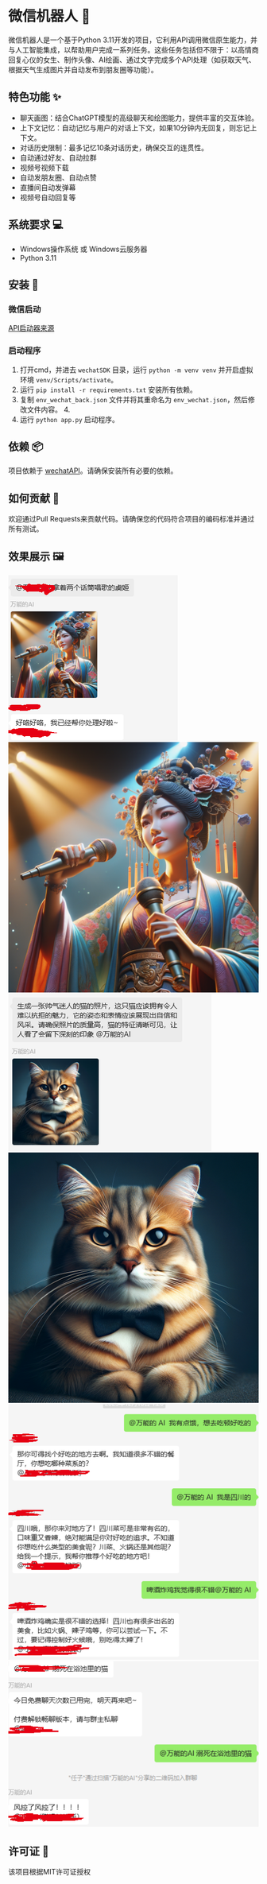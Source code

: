 # 微信机器人 🤖

微信机器人是一个基于Python 3.11开发的项目，它利用API调用微信原生能力，并与人工智能集成，以帮助用户完成一系列任务。这些任务包括但不限于：以高情商回复心仪的女生、制作头像、AI绘画、通过文字完成多个API处理（如获取天气、根据天气生成图片并自动发布到朋友圈等功能）。

## 特色功能 ✨
- 聊天画图：结合ChatGPT模型的高级聊天和绘图能力，提供丰富的交互体验。
- 上下文记忆：自动记忆与用户的对话上下文，如果10分钟内无回复，则忘记上下文。
- 对话历史限制：最多记忆10条对话历史，确保交互的连贯性。
- 自动通过好友、自动拉群
- 视频号视频下载
- 自动发朋友圈、自动点赞
- 直播间自动发弹幕
- 视频号自动回复等

## 系统要求 💻

- Windows操作系统 或 Windows云服务器
- Python 3.11

## 安装 🔧

### 微信启动

[API启动器来源](https://github.com/kawika-git/wechatAPI)

### 启动程序

1. 打开cmd，并进去 `wechatSDK` 目录，运行 `python -m venv venv` 并开启虚拟环境 `venv/Scripts/activate`。
2. 运行 `pip install -r requirements.txt` 安装所有依赖。
3. 复制 `env_wechat_back.json` 文件并将其重命名为 `env_wechat.json`，然后修改文件内容。
   4. 
4. 运行 `python app.py` 启动程序。

## 依赖 📦

项目依赖于 [wechatAPI](https://github.com/kawika-git/wechatAPI)。请确保安装所有必要的依赖。

## 如何贡献 🤝

欢迎通过Pull Requests来贡献代码。请确保您的代码符合项目的编码标准并通过所有测试。

## 效果展示 🖼️
![img_1_base.png](img%2Fimg_1_base.png)
![img_1_img.png](img%2Fimg_1_img.png)
![img_2_base.png](img%2Fimg_2_base.png)
![img_2_img.png](img%2Fimg_2_img.png)
![img_chat_base.png](img%2Fimg_chat_base.png)
![img.png](img%2Fimg.png)
## 许可证 📄

该项目根据MIT许可证授权
